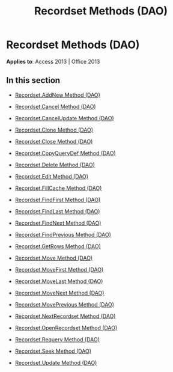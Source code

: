 ﻿---
title: Recordset Methods (DAO)
TOCTitle: Methods
ms:assetid: 8b713eda-b076-4190-b2f5-ff1ce522e2bf
ms:mtpsurl: https://msdn.microsoft.com/library/Dn125237(v=office.15)
ms:contentKeyID: 52073361
ms.date: 09/18/2015
mtps_version: v=office.15
---

# Recordset Methods (DAO)


**Applies to**: Access 2013 | Office 2013

## In this section

  - [Recordset.AddNew Method (DAO)](recordset-addnew-method-dao.md)

  - [Recordset.Cancel Method (DAO)](recordset-cancel-method-dao.md)

  - [Recordset.CancelUpdate Method (DAO)](recordset-cancelupdate-method-dao.md)

  - [Recordset.Clone Method (DAO)](recordset-clone-method-dao.md)

  - [Recordset.Close Method (DAO)](recordset-close-method-dao.md)

  - [Recordset.CopyQueryDef Method (DAO)](recordset-copyquerydef-method-dao.md)

  - [Recordset.Delete Method (DAO)](recordset-delete-method-dao.md)

  - [Recordset.Edit Method (DAO)](recordset-edit-method-dao.md)

  - [Recordset.FillCache Method (DAO)](recordset-fillcache-method-dao.md)

  - [Recordset.FindFirst Method (DAO)](recordset-findfirst-method-dao.md)

  - [Recordset.FindLast Method (DAO)](recordset-findlast-method-dao.md)

  - [Recordset.FindNext Method (DAO)](recordset-findnext-method-dao.md)

  - [Recordset.FindPrevious Method (DAO)](recordset-findprevious-method-dao.md)

  - [Recordset.GetRows Method (DAO)](recordset-getrows-method-dao.md)

  - [Recordset.Move Method (DAO)](recordset-move-method-dao.md)

  - [Recordset.MoveFirst Method (DAO)](recordset-movefirst-method-dao.md)

  - [Recordset.MoveLast Method (DAO)](recordset-movelast-method-dao.md)

  - [Recordset.MoveNext Method (DAO)](recordset-movenext-method-dao.md)

  - [Recordset.MovePrevious Method (DAO)](recordset-moveprevious-method-dao.md)

  - [Recordset.NextRecordset Method (DAO)](recordset-nextrecordset-method-dao.md)

  - [Recordset.OpenRecordset Method (DAO)](recordset-openrecordset-method-dao.md)

  - [Recordset.Requery Method (DAO)](recordset-requery-method-dao.md)

  - [Recordset.Seek Method (DAO)](recordset-seek-method-dao.md)

  - [Recordset.Update Method (DAO)](recordset-update-method-dao.md)

